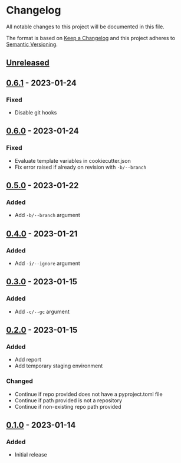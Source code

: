 Changelog
=========
All notable changes to this project will be documented in this file.

The format is based on [Keep a Changelog](http://keepachangelog.com/en/1.0.0/)
and this project adheres to [Semantic Versioning](http://semver.org/spec/v2.0.0.html).

[Unreleased](https://github.com/jshwi/repocutter/compare/v0.6.1...HEAD)
------------------------------------------------------------------------

[0.6.1](https://github.com/jshwi/repocutter/releases/tag/v0.6.1) - 2023-01-24
------------------------------------------------------------------------
### Fixed
- Disable git hooks

[0.6.0](https://github.com/jshwi/repocutter/releases/tag/v0.6.0) - 2023-01-24
------------------------------------------------------------------------
### Fixed
- Evaluate template variables in cookiecutter.json
- Fix error raised if already on revision with `-b/--branch`

[0.5.0](https://github.com/jshwi/repocutter/releases/tag/v0.5.0) - 2023-01-22
------------------------------------------------------------------------
### Added
- Add `-b/--branch` argument

[0.4.0](https://github.com/jshwi/repocutter/releases/tag/v0.4.0) - 2023-01-21
------------------------------------------------------------------------
### Added
- Add `-i/--ignore` argument

[0.3.0](https://github.com/jshwi/repocutter/releases/tag/v0.3.0) - 2023-01-15
------------------------------------------------------------------------
### Added
- Add `-c/--gc` argument

[0.2.0](https://github.com/jshwi/repocutter/releases/tag/v0.2.0) - 2023-01-15
------------------------------------------------------------------------
### Added
- Add report
- Add temporary staging environment

### Changed
- Continue if repo provided does not have a pyproject.toml file
- Continue if path provided is not a repository
- Continue if non-existing repo path provided

[0.1.0](https://github.com/jshwi/repocutter/releases/tag/v0.1.0) - 2023-01-14
------------------------------------------------------------------------
### Added
- Initial release
